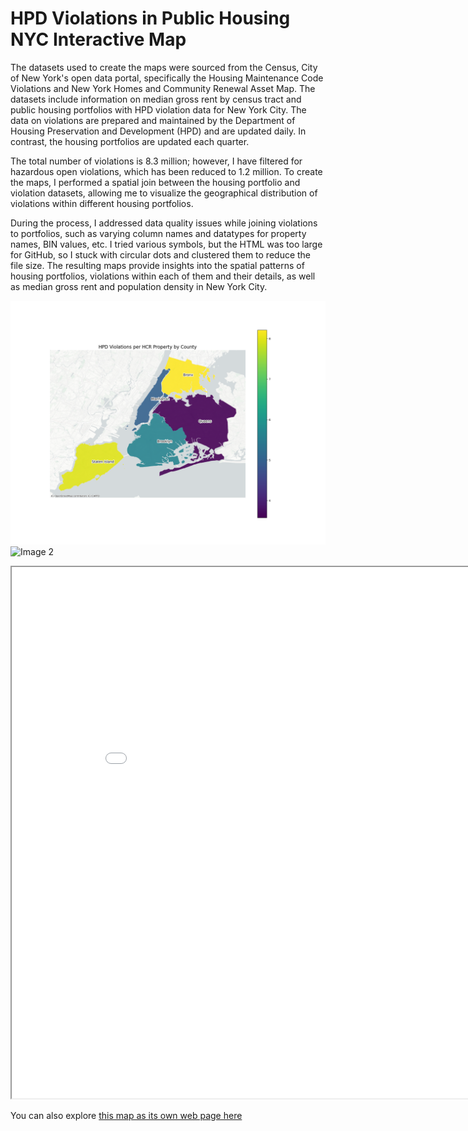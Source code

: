 # HPD Violations in Public Housing NYC Interactive Map


The datasets used to create the maps were sourced from the Census, City of New York's open data portal, specifically the Housing Maintenance Code Violations and New York Homes and Community Renewal Asset Map. The datasets include information on median gross rent by census tract and public housing portfolios with HPD violation data for New York City. The data on violations are prepared and maintained by the Department of Housing Preservation and Development (HPD) and are updated daily. In contrast, the housing portfolios are updated each quarter.

The total number of violations is 8.3 million; however, I have filtered for hazardous open violations, which has been reduced to 1.2 million. To create the maps, I performed a spatial join between the housing portfolio and violation datasets, allowing me to visualize the geographical distribution of violations within different housing portfolios.

During the process, I addressed data quality issues while joining violations to portfolios, such as varying column names and datatypes for property names, BIN values, etc. I tried various symbols, but the HTML was too large for GitHub, so I stuck with circular dots and clustered them to reduce the file size. The resulting maps provide insights into the spatial patterns of housing portfolios, violations within each of them and their details, as well as median gross rent and population density in New York City.

![Image 1](Static_Map_1.png)
![Image 2](Static_Map_2.png)

<iframe src='Public_Housing_Violations_NYC.html' width = '900' height = '850' ></iframe>

You can also explore [this map as its own web page here](Public_Housing_Violations_NYC.html)
